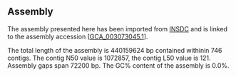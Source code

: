 **Assembly**
--------

The assembly presented here has been imported from [INSDC](http://www.insdc.org) and is linked to the assembly accession [[GCA_003073045.1](http://www.ebi.ac.uk/ena/data/view/GCA_003073045.1)].

The total length of the assembly is 440159624 bp contained withinin 746 contigs.
The contig N50 value is 1072857, the contig L50 value is 121.
Assembly gaps span 72200 bp. The GC% content of the assembly is 0.0%.
